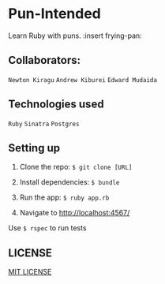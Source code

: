 # Pun-Intended

Learn Ruby with puns. :insert frying-pan: 

## Collaborators:

`Newton Kiragu` `Andrew Kiburei` `Edward Mudaida`

## Technologies used

`Ruby` `Sinatra` `Postgres`

## Setting up

1. Clone the repo: `$ git clone [URL]`

2. Install dependencies: `$ bundle`

3. Run the app: `$ ruby app.rb`

4. Navigate to [http://localhost:4567/](http://localhost:4567/)

Use `$ rspec` to run tests

## LICENSE

[MIT LICENSE]()
